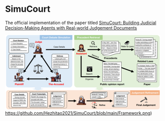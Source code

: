 # SimuCourt

The official implementation of the paper titled [SimuCourt: Building Judicial Decision-Making Agents with Real-world Judgement Documents](xxxxx)

![Overview of our multi-agent framework for Judicial Decision-Making](https://github.com/Hezhitao2021/SimuCourt/blob/main/Framework.png)https://github.com/Hezhitao2021/SimuCourt/blob/main/Framework.png)
